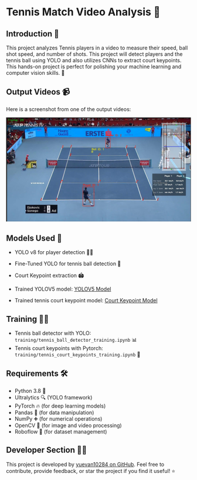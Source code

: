 
# Tennis Match Video Analysis 🎾

## Introduction 📜
This project analyzes Tennis players in a video to measure their speed, ball shot speed, and number of shots. This project will detect players and the tennis ball using YOLO and also utilizes CNNs to extract court keypoints. This hands-on project is perfect for polishing your machine learning and computer vision skills. 🚀

## Output Videos 📹
Here is a screenshot from one of the output videos:

![Screenshot](output_videos/screenshot.jpeg)

## Models Used 🤖
- YOLO v8 for player detection 🏃‍♂️
- Fine-Tuned YOLO for tennis ball detection 🎾
- Court Keypoint extraction 🏟️

- Trained YOLOV5 model: [YOLOV5 Model](https://drive.google.com/file/d/1UZwiG1jkWgce9lNhxJ2L0NVjX1vGM05U/view?usp=sharing)
- Trained tennis court keypoint model: [Court Keypoint Model](https://drive.google.com/file/d/1QrTOF1ToQ4plsSZbkBs3zOLkVt3MBlta/view?usp=sharing)

## Training 🏋️‍♀️
- Tennis ball detector with YOLO: `training/tennis_ball_detector_training.ipynb` 📊
- Tennis court keypoints with Pytorch: `training/tennis_court_keypoints_training.ipynb` 🧠

## Requirements 🛠️
- Python 3.8 🐍
- Ultralytics 🔍 (YOLO framework)
- PyTorch 🔥 (for deep learning models)
- Pandas 🐼 (for data manipulation)
- NumPy ➕ (for numerical operations)
- OpenCV 📸 (for image and video processing)
- Roboflow 🤖 (for dataset management)
  
## Developer Section 👨‍💻
This project is developed by [yuevan10284 on GitHub](https://github.com/yuevan10284). Feel free to contribute, provide feedback, or star the project if you find it useful! ⭐
